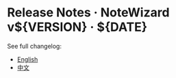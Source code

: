 # Release Notes · NoteWizard v${VERSION} · ${DATE}

See full changelog:
- [English](https://github.com/jetyu/NoteWizard/blob/main/src/assets/changelog/history_en.md)
- [中文](https://github.com/jetyu/NoteWizard/blob/main/src/assets/changelog/history_cn.md)